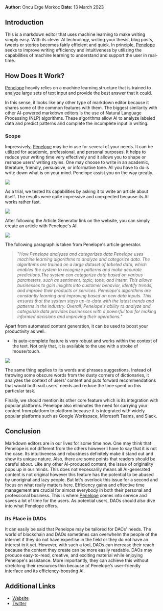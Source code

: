 
**Author:** Oncu Erge Morkoc
**Date:** 13 March 2023

## Introduction

This is a markdown editor that uses machine learning to make writing simply easy. With its clever AI technology, writing your thesis, blog posts, tweets or stories becomes fairly efficient and quick. In principle, [Penelope](https://penelopeai.com/) seeks to improve writing efficiency and intuitiveness by utilizing the capabilities of machine learning to understand and support the user in real-time.

## How Does It Work?

[Penelope](https://Penelopeai.com) heavily relies on a machine learning structure that is trained to analyze large sets of text input and provide the best answer that it could. 

In this sense, it looks like any other type of markdown editor because it shares some of the common features with them. The biggest similarity with other AI-powered markdown editors is the use of Natural Language Processing (NLP) algorithms. These algorithms allow AI to analyze labeled data and predict patterns and complete the incomplete input in writing.

### Scope

Impressively, [Penelope](https://penelopeai.com/) may be in use for several of your needs. It can be utilized for academic, professional, and personal purposes. It helps to reduce your writing time very effectively and it allows you to shape or reshape users' writing styles. One may choose to write in an academic, literature, friendly, persuasive, or informative tone. All you have to do is write down what is on your mind. Penelope assist you on the way greatly.

![](https://i.imgur.com/pDLnnlj.png)


As a trial, we tested Its capabilities by asking it to write an article about itself. The results were quite impressive and unexpected because its AI works rather fast.

![](https://i.imgur.com/6obBWIr.png)

After following the Article Generator link on the website, you can simply create an article with Penelope's AI.

![](https://i.imgur.com/tdCnlmP.png)

The following paragraph is taken from Penelope's article generator.

>  "*How Penelope analyzes and categorizes data
Penelope uses machine learning algorithms to analyze and categorize data. The algorithms are trained on a large dataset of labeled data, which enables the system to recognize patterns and make accurate predictions.The system can categorize data based on various parameters, such as sentiment, topic, tone, and intent. This allows businesses to gain insights into customer behavior, identify trends, and improve their products or services. Penelope's algorithms are constantly learning and improving based on new data inputs. This ensures that the system stays up-to-date with the latest trends and patterns in the industry. Overall, Penelope's ability to analyze and categorize data provides businesses with a powerful tool for making informed decisions and improving their operations.*"

Apart from automated content generation, it can be used to boost your productivity as well. 

* Its auto-complete feature is very robust and works within the context of the text. Not only that, it is available to the use with a stroke of mouse/touch.

![](https://i.imgur.com/1Wd7FG6.png)


The same thing applies to its words and phrases suggestions. Instead of throwing some obscure words from the dusty corners of dictionaries, it analyzes the context of users' content and puts forward recommendations that would both suit users' needs and reduce the time spent on this particular task.

Finally, we should mention its other core feature which is its integration with popular platforms. Penelope also eliminates the need for carrying your content from platform to platform because it is integrated with widely popular platforms such as Google Workspace, Microsoft Teams, and Slack.

## Conclusion

Markdown editors are in our lives for some time now. One may think that Penelope is not different from the others however I have to say that it is not the case. Its intuitiveness and robustness definitely make it stand out and show its unique nature. Also, there are some points that readers should be careful about. Like any other AI-produced content, the issue of originality pops up in our minds. This does not necessarily means all AI-generated content is not original however this feature has the potential to be abused by unoriginal and lazy people. But let's overlook this issue for a second and focus on what really matters here. Efficiency gains and effective time management are crucial for almost everybody in both their personal and professional business. This is where [Penelope](https://penelopeai.com/) comes into service and saves a lot of time for the users. As potential users, DAOs should also dive into what Penelope offers.

### Its Place in DAOs

It can easily be said that Penelope may be tailored for DAOs' needs. The world of blockchain and DAOs sometimes can overwhelm the people of the internet if they do not have expertise in the field or they do not have an interest in it yet. However, with such a tool, DAOs can increase their reach because the content they create can be more easily readable. DAOs may produce easy-to-read, creative, and exciting material while enjoying Penelope's assistance. More importantly, they can achieve this without stretching their resources thin because of Penelope's user-friendly interface and its efficiency-boosting AI.

## Additional Links

- [Website](https://penelopeai.com/)
- [Twitter](https://twitter.com/_PenelopeAI)
